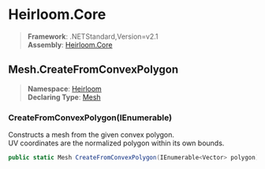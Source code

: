 # Heirloom.Core

> **Framework**: .NETStandard,Version=v2.1  
> **Assembly**: [Heirloom.Core][0]  

## Mesh.CreateFromConvexPolygon

> **Namespace**: [Heirloom][0]  
> **Declaring Type**: [Mesh][1]  

### CreateFromConvexPolygon(IEnumerable<Vector>)

Constructs a mesh from the given convex polygon.   
 UV coordinates are the normalized polygon within its own bounds.

```cs
public static Mesh CreateFromConvexPolygon(IEnumerable<Vector> polygon)
```

[0]: ../../../Heirloom.Core.md
[1]: ../Mesh.md
